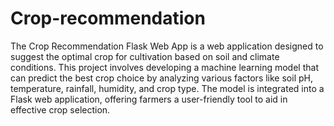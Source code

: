 # Crop-recommendation
The Crop Recommendation Flask Web App is a web application designed to suggest the optimal crop for cultivation based on soil and climate conditions. This project involves developing a machine learning model that can predict the best crop choice by analyzing various factors like soil pH, temperature, rainfall, humidity, and crop type. The model is integrated into a Flask web application, offering farmers a user-friendly tool to aid in effective crop selection.
